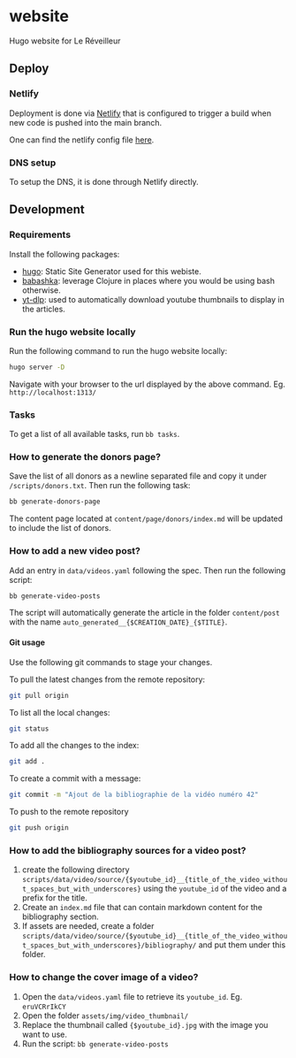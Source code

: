 # website

Hugo website for Le Réveilleur

## Deploy

### Netlify

Deployment is done via [Netlify](https://www.netlify.com) that is configured to
trigger a build when new code is pushed into the main branch.

One can find the netlify config file [here](./netlify.toml).

### DNS setup

To setup the DNS, it is done through Netlify directly.

## Development

### Requirements

Install the following packages:

- [hugo](https://gohugo.io/): Static Site Generator used for this webiste.
- [babashka](https://github.com/babashka/babashka): leverage Clojure in places
  where you would be using bash otherwise.
- [yt-dlp](https://github.com/yt-dlp/yt-dlp#thumbnail-options): used to
  automatically download youtube thumbnails to display in the articles.

### Run the hugo website locally

Run the following command to run the hugo website locally:

```sh
hugo server -D
```

Navigate with your browser to the url displayed by the above command.
Eg. `http://localhost:1313/`

### Tasks

To get a list of all available tasks, run `bb tasks`.

### How to generate the donors page?

Save the list of all donors as a newline separated file and copy it under
`/scripts/donors.txt`.
Then run the following task:

```sh
bb generate-donors-page
```

The content page located at `content/page/donors/index.md` will be updated to
include the list of donors.

### How to add a new video post?

Add an entry in `data/videos.yaml` following the spec.
Then run the following script:

```sh
bb generate-video-posts
```

The script will automatically generate the article in the folder `content/post`
with the name `auto_generated__{$CREATION_DATE}_{$TITLE}`.

#### Git usage

Use the following git commands to stage your changes.

To pull the latest changes from the remote repository:

```sh
git pull origin
```

To list all the local changes:

```sh
git status
```

To add all the changes to the index:

```sh
git add .
```

To create a commit with a message:

```sh
git commit -m "Ajout de la bibliographie de la vidéo numéro 42"
```

To push to the remote repository

```sh
git push origin
```

### How to add the bibliography sources for a video post?

1. create the following directory `scripts/data/video/source/{$youtube_id}__{title_of_the_video_without_spaces_but_with_underscores}`
   using the `youtube_id` of the video and a prefix for the title.
2. Create an `index.md` file that can contain markdown content for the
   bibliography section.
3. If assets are needed, create a folder
   `scripts/data/video/source/{$youtube_id}__{title_of_the_video_without_spaces_but_with_underscores}/bibliography/`
and put them under this folder.

### How to change the cover image of a video?

1. Open the `data/videos.yaml` file to retrieve its `youtube_id`. Eg. `eruVCRrIkCY`
2. Open the folder `assets/img/video_thumbnail/`
3. Replace the thumbnail called `{$youtube_id}.jpg` with the image you want to use.
4. Run the script: `bb generate-video-posts`
